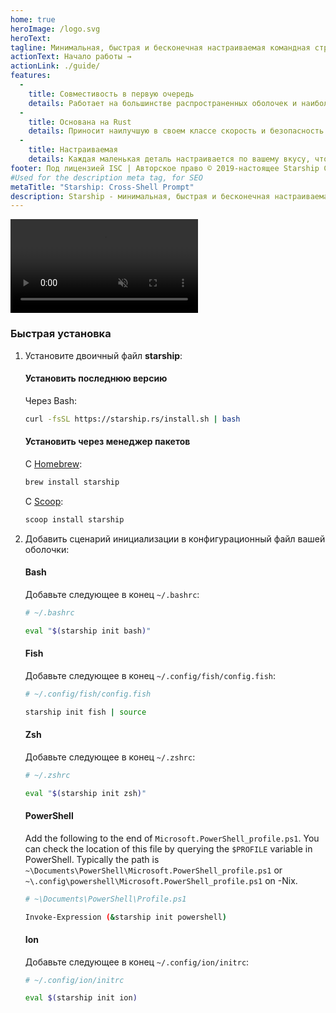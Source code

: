 ```yaml
---
home: true
heroImage: /logo.svg
heroText:
tagline: Минимальная, быстрая и бесконечная настраиваемая командная строка для любой оболочки!
actionText: Начало работы →
actionLink: ./guide/
features:
  - 
    title: Совместивость в первую очередь
    details: Работает на большинстве распространенных оболочек и наиболее распространенных операционных системах. Используйте везде!
  - 
    title: Основана на Rust
    details: Приносит наилучшую в своем классе скорость и безопасность Rust, чтобы сделать вашу подсказку как можно быстрее и надежнее.
  - 
    title: Настраиваемая
    details: Каждая маленькая деталь настраивается по вашему вкусу, чтобы сделать эту подсказку минимальной или функциональной, как вы захотите.
footer: Под лицензией ISC | Авторское право © 2019-настоящее Starship Contributors
#Used for the description meta tag, for SEO
metaTitle: "Starship: Cross-Shell Prompt"
description: Starship - минимальная, быстрая и бесконечная настраиваемая командная строка для любой оболочки! Показывает нужную вам информацию, оставаясь красивой и минималистичной. Быстрая установка доступна для Bash, Fish, ZSH, Ion и PowerShell.
---
```


<div class="center">
  <video class="demo-video" muted autoplay loop playsinline>
    <source src="/demo.webm" type="video/webm">
    <source src="/demo.mp4" type="video/mp4">
  </video>
</div>

### Быстрая установка

1. Установите двоичный файл **starship**:


   #### Установить последнюю версию

   Через Bash:

   ```sh
   curl -fsSL https://starship.rs/install.sh | bash
   ```


   #### Установить через менеджер пакетов

   С [Homebrew](https://brew.sh/):

   ```sh
   brew install starship
   ```

   С [Scoop](https://scoop.sh):

   ```powershell
   scoop install starship
   ```

1. Добавить сценарий инициализации в конфигурационный файл вашей оболочки:


   #### Bash

   Добавьте следующее в конец `~/.bashrc`:

   ```sh
   # ~/.bashrc

   eval "$(starship init bash)"
   ```


   #### Fish

   Добавьте следующее в конец `~/.config/fish/config.fish`:

   ```sh
   # ~/.config/fish/config.fish

   starship init fish | source
   ```


   #### Zsh

   Добавьте следующее в конец `~/.zshrc`:

   ```sh
   # ~/.zshrc

   eval "$(starship init zsh)"
   ```


   #### PowerShell

   Add the following to the end of `Microsoft.PowerShell_profile.ps1`. You can check the location of this file by querying the `$PROFILE` variable in PowerShell. Typically the path is `~\Documents\PowerShell\Microsoft.PowerShell_profile.ps1` or `~\.config\powershell\Microsoft.PowerShell_profile.ps1` on -Nix.

   ```sh
   # ~\Documents\PowerShell\Profile.ps1

   Invoke-Expression (&starship init powershell)
   ```


   #### Ion

   Добавьте следующее в конец `~/.config/ion/initrc`:

   ```sh
   # ~/.config/ion/initrc

   eval $(starship init ion)
   ```
